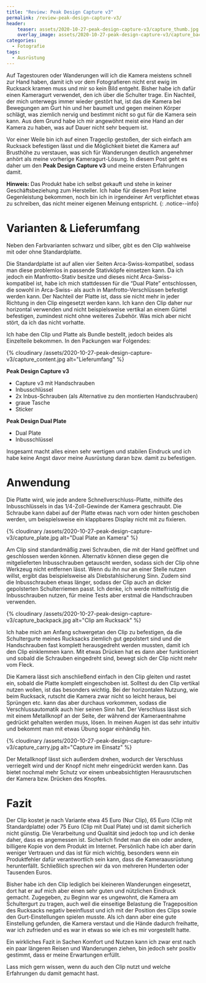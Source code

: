 ```yaml
---
title: "Review: Peak Design Capture v3"
permalink: /review-peak-design-capture-v3/
header:
    teaser: assets/2020-10-27-peak-design-capture-v3/capture_thumb.jpg
    overlay_image: assets/2020-10-27-peak-design-capture-v3/capture_backpack.jpg
categories:
  - Fotografie
tags:
  - Ausrüstung
---
```


Auf Tagestouren oder Wanderungen will ich die Kamera meistens schnell zur Hand haben, 
damit ich vor dem Fotografieren nicht erst ewig im Rucksack kramen muss und mir so kein Bild entgeht. 
Bisher habe ich dafür einen Kameragurt verwendet, den ich über die Schulter trage. 
Ein Nachteil, der mich unterwegs immer wieder gestört hat, ist das die Kamera bei Bewegungen am Gurt hin und her baumelt 
und gegen meinen Körper schlägt, was ziemlich nervig und bestimmt nicht so gut für die Kamera sein kann. 
Aus dem Grund habe ich mir angewöhnt meist eine Hand an der Kamera zu haben, was auf Dauer nicht sehr bequem ist.

Vor einer Weile bin ich auf einen Trageclip gestoßen, der sich einfach am Rucksack befestigen lässt 
und die Möglichkeit bietet die Kamera auf Brusthöhe zu verstauen, was sich für Wanderungen deutlich angenehmer anhört als meine vorherige Kameragurt-Lösung. 
In diesem Post geht es daher um den **Peak Design Capture v3** und meine ersten Erfahrungen damit.

**Hinweis:** Das Produkt habe ich selbst gekauft und stehe in keiner Geschäftsbeziehung zum Hersteller. 
Ich habe für diesen Post keine Gegenleistung bekommen, noch bin ich in irgendeiner Art verpflichtet etwas zu schreiben, das nicht meiner eigenen Meinung entspricht.
{: .notice--info}

# Varianten & Lieferumfang

Neben den Farbvarianten schwarz und silber, gibt es den Clip wahlweise mit oder ohne Standardplatte.

Die Standardplatte ist auf allen vier Seiten Arca-Swiss-kompatibel, sodass man diese problemlos in passende Stativköpfe einsetzen kann. 
Da ich jedoch ein Manfrotto-Stativ besitze und dieses nicht Arca-Swiss-kompatibel ist, 
habe ich mich stattdessen für die “Dual Plate” entschlossen, die sowohl in Arca-Swiss- als auch in Manfrotto-Verschlüssen befestigt werden kann. 
Der Nachteil der Platte ist, dass sie nicht mehr in jeder Richtung in den Clip eingesetzt werden kann. 
Ich kann den Clip daher nur horizontal verwenden und nicht beispielsweise vertikal an einem Gürtel befestigen, 
zumindest nicht ohne weiteres Zubehör. Was mich aber nicht stört, da ich das nicht vorhatte.

Ich habe den Clip und Platte als Bundle bestellt, jedoch beides als Einzelteile bekommen. 
In den Packungen war Folgendes:

{% cloudinary /assets/2020-10-27-peak-design-capture-v3/capture_content.jpg alt="Lieferumfang" %}

**Peak Design Capture v3**

- Capture v3 mit Handschrauben
- Inbusschlüssel
- 2x Inbus-Schrauben (als Alternative zu den montierten Handschrauben)
- graue Tasche
- Sticker

**Peak Design Dual Plate**

- Dual Plate
- Inbusschlüssel

Insgesamt macht alles einen sehr wertigen und stabilen Eindruck und ich habe keine Angst davor meine Ausrüstung daran bzw. damit zu befestigen.

# Anwendung

Die Platte wird, wie jede andere Schnellverschluss-Platte, mithilfe des Inbusschlüssels in das 1/4-Zoll-Gewinde der Kamera geschraubt. 
Die Schraube kann dabei auf der Platte etwas nach vorn oder hinten geschoben werden, 
um beispielsweise ein klappbares Display nicht mit zu fixieren.

{% cloudinary /assets/2020-10-27-peak-design-capture-v3/capture_plate.jpg alt="Dual Plate an Kamera" %}

Am Clip sind standardmäßig zwei Schrauben, die mit der Hand geöffnet und geschlossen werden können. 
Alternativ können diese gegen die mitgelieferten Inbusschrauben getauscht werden, sodass sich der Clip ohne Werkzeug nicht entfernen lässt. 
Wenn du ihn nur an einer Stelle nutzen willst, ergibt das beispielsweise als Diebstahlsicherung Sinn. 
Zudem sind die Inbusschrauben etwas länger, sodass der Clip auch an dicker gepolsterten Schulterriemen passt. 
Ich denke, ich werde mittelfristig die Inbusschrauben nutzen, für meine Tests aber erstmal die Handschrauben verwenden.

{% cloudinary /assets/2020-10-27-peak-design-capture-v3/capture_backpack.jpg alt="Clip am Rucksack" %}

Ich habe mich am Anfang schwergetan den Clip zu befestigen, da die Schultergurte meines Rucksacks ziemlich gut gepolstert sind 
und die Handschrauben fast komplett herausgedreht werden mussten, damit ich den Clip einklemmen kann. 
Mit etwas Drücken hat es dann aber funktioniert und sobald die Schrauben eingedreht sind, bewegt sich der Clip nicht mehr vom Fleck.

Die Kamera lässt sich anschließend einfach in den Clip gleiten und rastet ein, sobald die Platte komplett eingeschoben ist. 
Solltest du den Clip vertikal nutzen wollen, ist das besonders wichtig. Bei der horizontalen Nutzung, wie beim Rucksack, 
rutscht die Kamera zwar nicht so leicht heraus, bei Sprüngen etc. kann das aber durchaus vorkommen, 
sodass die Verschlussautomatik auch hier seinen Sinn hat. Der Verschluss lässt sich mit einem Metallknopf an der Seite, 
der während der Kameraentnahme gedrückt gehalten werden muss, lösen. 
In meinen Augen ist das sehr intuitiv und bekommt man mit etwas Übung sogar einhändig hin.

{% cloudinary /assets/2020-10-27-peak-design-capture-v3/capture_carry.jpg alt="Capture im Einsatz" %}

Der Metallknopf lässt sich außerdem drehen, wodurch der Verschluss verriegelt wird und der Knopf nicht mehr eingedrückt werden kann. 
Das bietet nochmal mehr Schutz vor einem unbeabsichtigten Herausrutschen der Kamera bzw. Drücken des Knopfes.

# Fazit

Der Clip kostet je nach Variante etwa 45 Euro (Nur Clip), 65 Euro (Clip mit Standardplatte) 
oder 75 Euro (Clip mit Dual Plate) und ist damit sicherlich nicht günstig. 
Die Verarbeitung und Qualität sind jedoch top und ich denke daher, dass es angemessen ist. 
Sicherlich findet man die ein oder andere, billigere Kopie von dem Produkt im Internet. 
Persönlich habe ich aber darin weniger Vertrauen und das ist für mich wichtig, 
besonders wenn ein Produktfehler dafür verantwortlich sein kann, dass die Kameraausrüstung herunterfällt. 
Schließlich sprechen wir da von mehreren Hunderten oder Tausenden Euros.

Bisher habe ich den Clip lediglich bei kleineren Wanderungen eingesetzt, 
dort hat er auf mich aber einen sehr guten und nützlichen Eindruck gemacht. 
Zugegeben, zu Beginn war es ungewohnt, die Kamera am Schultergurt zu tragen, 
auch weil die einseitige Belastung die Trageposition des Rucksacks negativ beeinflusst 
und ich mit der Position des Clips sowie den Gurt-Einstellungen spielen musste. 
Als ich dann aber eine gute Einstellung gefunden, die Kamera verstaut und die Hände dadurch freihatte, 
war ich zufrieden und es war in etwas so wie ich es mir vorgestellt hatte.

Ein wirkliches Fazit in Sachen Komfort und Nutzen kann ich zwar erst nach ein paar längeren Reisen und Wanderungen ziehen, 
bin jedoch sehr positiv gestimmt, dass er meine Erwartungen erfüllt.

Lass mich gern wissen, wenn du auch den Clip nutzt und welche Erfahrungen du damit gemacht hast.
